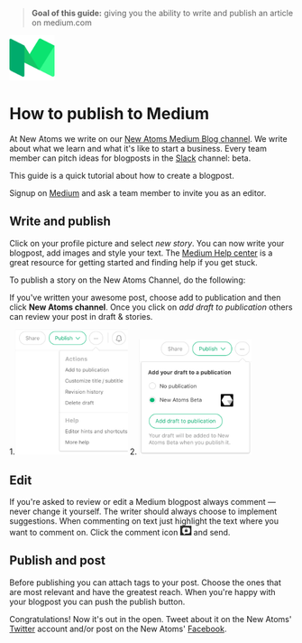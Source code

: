 > **Goal of this guide:** giving you the ability to write and publish an article on medium.com

<img src="../images/medium-logo.png" width="80">

# How to publish to Medium

At New Atoms we write on our [New Atoms Medium Blog channel](https://medium.com/new-atoms-beta). We write about what we learn and what it's like to start a business. Every team member can pitch ideas for blogposts in the [Slack](../slack-guide/) channel: beta.

This guide is a quick tutorial about how to create a blogpost.

Signup on [Medium](https://medium.com/) and ask a team member to invite you as an editor.

## Write and publish

Click on your profile picture and select _new story_. You can now write your blogpost, add images and style your text. The [Medium Help center](https://help.medium.com/hc/en-us) is a great resource for getting started and finding help if you get stuck.

To publish a story on the New Atoms Channel, do the following:

If you've written your awesome post, choose add to publication and then click **New Atoms channel**. Once you click on _add draft to publication_ others can review your post in draft & stories.

1.<img src="../images/medium-add-to-publication.png" width="200"> 2.  <img src="../images/medium-add-draft.png" width="200">

## Edit

If you're asked to review or edit a Medium blogpost always comment —never change it yourself. The writer should always choose to implement suggestions. When commenting on text just highlight the text where you want to comment on. Click the comment icon <img src="../images/medium-review-icon.png" width="20"> and send.

## Publish and post

Before publishing you can attach tags to your post. Choose the ones that are most relevant and have the greatest reach. When you're happy with your blogpost you can push the publish button.

Congratulations! Now it's out in the open. Tweet about it on the New Atoms' [Twitter](https://twitter.com/NewAtoms) account and/or post on the New Atoms' [Facebook](https://www.facebook.com/newatoms/).
